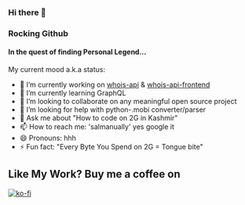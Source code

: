 ### Hi there 👋
### Rocking Github
#### In the quest of finding Personal Legend...
<!--
**hotheadhacker/hotheadhacker** is a ✨ _special_ ✨ repository because its `README.md` (this file) appears on your GitHub profile.
-->
My current mood a.k.a status:

- 🔭 I’m currently working on [whois-api](https://github.com/hotheadhacker/whois-api) & [whois-api-frontend](https://github.com/hotheadhacker/whois-api-frontend)
- 🌱 I’m currently learning GraphQL
- 👯 I’m looking to collaborate on any meaningful open source project
- 🤔 I’m looking for help with python-.mobi converter/parser
- 💬 Ask me about "How to code on 2G in Kashmir"
- 📫 How to reach me: 'salmanually' yes google it 
- 😄 Pronouns: hhh
- ⚡ Fun fact: "Every Byte You Spend on 2G = Tongue bite"
## Like My Work? Buy me a coffee on 
[![ko-fi](https://www.ko-fi.com/img/githubbutton_sm.svg)](https://ko-fi.com/F1F233BNX)

